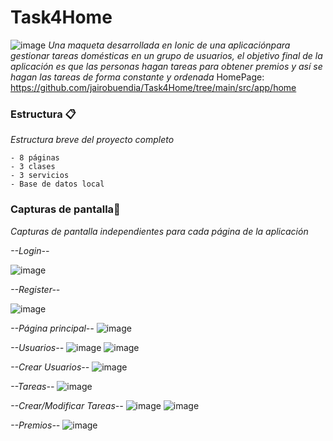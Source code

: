 # Task4Home
![image](https://user-images.githubusercontent.com/55530657/145400359-8a65b6f5-1835-4004-8088-5aed9587b39a.png)
_Una maqueta desarrollada en Ionic de una aplicaciónpara gestionar tareas domésticas en un grupo de usuarios, el objetivo final de la aplicación es que las personas hagan tareas
para obtener premios y así se hagan las tareas de forma constante y ordenada_
HomePage: https://github.com/jairobuendia/Task4Home/tree/main/src/app/home

### Estructura 📋

_Estructura breve del proyecto completo_

```
- 8 páginas
- 3 clases
- 3 servicios
- Base de datos local
```

### Capturas de pantalla🔧

_Capturas de pantalla independientes para cada página de la aplicación_

_--Login--_

![image](https://user-images.githubusercontent.com/55530657/145399024-4727977d-990a-4a51-9c4e-a32abf08c8df.png)

_--Register--_

![image](https://user-images.githubusercontent.com/55530657/145399552-27a2654f-2126-4615-aab9-92ca9c45765a.png)

_--Página principal--_
![image](https://user-images.githubusercontent.com/55530657/145399630-cc65c58e-ed94-4908-8583-ced42c9678f7.png)

_--Usuarios--_
![image](https://user-images.githubusercontent.com/55530657/145399681-515f7107-74a3-44c6-a716-073d0f1335b9.png)
![image](https://user-images.githubusercontent.com/55530657/145399764-f3cbeb16-34ec-4f06-9057-5a26719409c3.png)

_--Crear Usuarios--_
![image](https://user-images.githubusercontent.com/55530657/145399798-617d5ad6-bae7-4e2f-8f27-ef67dc138be9.png)

_--Tareas--_
![image](https://user-images.githubusercontent.com/55530657/145399863-d879a022-45b4-461d-ba98-75f91c5bc09c.png)

_--Crear/Modificar Tareas--_
![image](https://user-images.githubusercontent.com/55530657/145399930-9b9ad9b6-f8a9-4d4a-bbfe-d2019b70046c.png)
![image](https://user-images.githubusercontent.com/55530657/145399967-b0adad2f-8533-49ba-b14b-8aabff1583d9.png)

_--Premios--_
![image](https://user-images.githubusercontent.com/55530657/145400030-564d4462-9737-424a-b5cd-098d17144a43.png)
